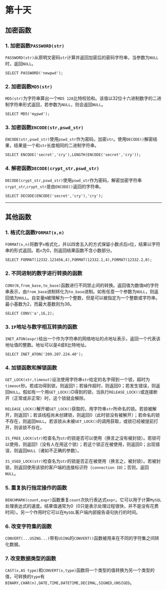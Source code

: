 # 第十天

## 加密函数

### 1. 加密函数`PASSWORD(str)`

`PASSWORD(str)`从原明文密码`str`计算并返回加密后的密码字符串，当参数为`NULL`时，返回`NULL`。

~~~mysql
SELECT PASSWORD('newpwd');
~~~

### 2. 加密函数`MD5(str)`

`MD5(str)`为字符串算出一个`MD5 128`比特校验和。该值以32位十六进制数字的二进制字符串形式返回，若参数为`NULL`，则会返回`NULL`。

~~~mysql
SELECT MD5('mypwd');
~~~

### 3. 加密函数`ENCODE(str,pswd_str)`

`ENCODE(str,pswd_str)`使用`pswd_str`作为密码，加密`str`。使用`DECODE()`解密结果，结果是一个和`str`长度相同的二进制字符串。

~~~mysql
SELECT ENCODE('secret','cry'),LENGTH(ENCODE('secret','cry'));
~~~

### 4. 解密函数`DECODE(crypt_str,pswd_str)`

`DECODE(crypt_str,pswd_str)`使用`pswd_str`作为密码，解密加密字符串`crypt_str`,`crypt_str`是由`ENCODE()`返回的字符串。

~~~mysql
SELECT DECODE(ENCODE('secret','cry'),'cry');
~~~

***

## 其他函数

### 1. 格式化函数`FORMAT(x,n)`

`FORMAT(x,n)`将数字`x`格式化，并以四舍五入的方式保留小数点后`n`位，结果以字符串的形式返回。若`n`为0，则返回结果函数不含小数部分。

~~~mysql
SELECT FORMAT(12332.123456,4),FORMAT(12332.1,4),FORMAT(12332.2,0);
~~~

### 2. 不同进制的数字进行转换的函数

`CONV(N,from_base,to_base)`函数进行不同禁止间的转换。返回值为数值`N`的字符串表示，由`from_base`进制转化为`to_base`进制。如有任意一个参数为`NULL`，则返回值为`NULL`。自变量`N`被理解为一个整数，但是可以被指定为一个整数或字符串。最小基数为2，而最大基数则为36。

~~~mysql
SELECT CONV('a',16,2);
~~~

### 3. `IP`地址与数字相互转换的函数

`INET_ATON(expr)`给出一个作为字符串的网络地址的点地址表示，返回一个代表该地址值的整数。地址可以是4或8比特地址。

~~~mysql
SELECT INET_ATON('209.207.224.40');
~~~

### 4. 加锁函数和解锁函数

`GET_LOCK(str,timeout)`设法使用字符串`str`给定的名字得到一个锁，超时为`timeout`秒。若成功得到锁，则返回1；若操作超时，则返回0；若发生错误，则返回`NULL`。假如有一个用`GET_LOCK()`D得到的锁，当执行`RELEASE_LOCK()`或连接断开（正常或非正常）时，这个锁就会解除。

`RELEASE_LOCK()`解开被`GET_LOCK()`获取的，用字符串`str`所命名的锁。若锁被解开，则返回1；若该线程尚未创建锁，则返回0（此时锁没有被解开）；若命名的锁不存在，则返回`NULL`。若该锁从未被`GET_LOCK()`的调用获取，或锁已经被提前打开，则该锁不存在。

`IS_FREE_LOCK(str)`检查名为`str`的锁是否可以使用（换言之没有被封锁）。若锁可以使用，则返回1（没有人在用这个锁）；若这个锁正在被使用，则返回0；出现错误，则返回`NULL`（诸如不正确的参数）。

`IS_USED_LOCK(str)`检查名为`str`的锁是否正在被使用（换言之，被封锁）。若被封锁，则返回使用该锁的客户端的连接标识符（`connection ID`)；否则，返回`NULL`。

### 5. 重复执行指定操作的函数

`BENCHMARK(count,expr)`函数重复`count`次执行表达式`expr`。它可以用于计算`MySQL`处理表达式的速度。结果值通常为0（0只是表示处理过程很快，并不是没有花费时间）。另一个作用时它可以在`MySQL`客户端内部报告语句执行的时间。

### 6. 改变字符集的函数

`CONVERT(...USING...)`带有`USING`的`CONVERT()`函数被用来在不同的字符集之间转化数据。

### 7. 改变数据类型的函数

`CAST(x,AS type)`和`CONVERT(x,type)`函数将一个类型的值转换为另一个类型的值，可转换的`type`有`BINARY,CHAR(n),DATE,TIME,DATETIME,DECIMAL,SIGNED,UNSIGED`。